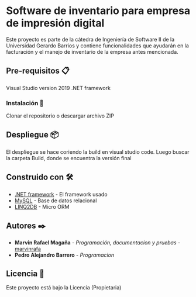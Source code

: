 # Software de inventario para empresa de impresión digital

Este proyecto es parte de la cátedra de Ingeniería de Software II de la 
Universidad Gerardo Barrios y contiene funcionalidades que ayudarán en la facturación 
y el manejo de inventario de la empresa antes mencionada.

## Pre-requisitos 📋
Visual Studio version 2019
.NET framework

### Instalación 🔧
Clonar el repositorio o descargar archivo ZIP

## Despliegue 📦

El despliegue se hace coriendo la build en visual studio code. Luego buscar la carpeta Build, 
donde se encuentra la versión final

## Construido con 🛠️

* [.NET framework](https://dotnet.microsoft.com/download/dotnet-framework/net472) - El framework usado
* [MySQL](https://www.mysql.com) - Base de datos relacional
* [LINQ2DB](https://linq2db.github.io) - Micro ORM

## Autores ✒️

* **Marvin Rafael Magaña** - *Programación, documentacion y pruebas* - [marvinrafa](https://github.com/marvinrafa)
* **Pedro Alejandro Barrero** - *Programacion* 

## Licencia 📄

Este proyecto está bajo la Licencia (Propietaria) 

